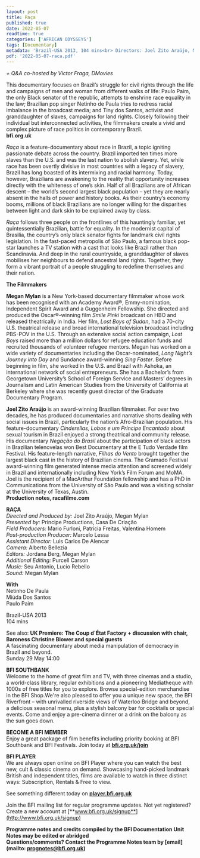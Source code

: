 ```yaml
---
layout: post
title: Raça
published: true
date: 2022-05-07
readtime: true
categories: ['AFRICAN ODYSSEYS']
tags: [Documentary]
metadata: 'Brazil-USA 2013, 104 mins<br> Directors: Joel Zito Araújo, Megan Mylan'
pdf: '2022-05-07-raca.pdf'
---
```


_+ Q&A co-hosted by Victor Fraga, DMovies_

This documentary focuses on Brazil’s struggle for civil rights through the life and campaigns of men and woman from different walks of life: Paulo Paim, the only Black senator of the republic, attempts to enshrine race equality in the law; Brazilian pop singer Netinho de Paula tries to redress racial imbalance in the broadcast media; and Tiny dos Santos, activist and granddaughter of slaves, campaigns for land rights. Closely following their individual but interconnected activities, the filmmakers create a vivid and complex picture of race politics in contemporary Brazil.<br>
**bfi.org.uk**<br>

_Raça_ is a feature-documentary about race in Brazil, a topic igniting passionate debate across the country. Brazil imported ten times more slaves than the U.S. and was the last nation to abolish slavery. Yet, while race has been overtly divisive in most countries with a legacy of slavery, Brazil has long boasted of its intermixing and racial harmony. Today, however, Brazilians are awakening to the reality that opportunity increases directly with the whiteness of one’s skin. Half of all Brazilians are of African descent – the world’s second largest black population – yet they are nearly absent in the halls of power and history books. As their country’s economy booms, millions of black Brazilians are no longer willing for the disparities between light and dark skin to be explained away by class.

_Raça_ follows three people on the frontlines of this hauntingly familiar, yet quintessentially Brazilian, battle for equality. In the modernist capital of Brasilia, the country’s only black senator fights for landmark civil rights legislation. In the fast-paced metropolis of São Paulo, a famous black pop-star launches a TV station with a cast that looks like Brazil rather than Scandinavia. And deep in the rural countryside, a granddaughter of slaves mobilises her neighbours to defend ancestral land rights. Together, they form a vibrant portrait of a people struggling to redefine themselves and their nation.

**The Filmmakers**

**Megan Mylan** is a New York-based documentary filmmaker whose work has been recognised with an Academy Award®, Emmy-nomination, Independent Spirit Award and a Guggenheim Fellowship. She directed and produced the Oscar®-winning film _Smile Pinki_ broadcast on HBO and released theatrically in India. Her film, _Lost Boys of Sudan_, had a 70-city U.S. theatrical release and broad international television broadcast including PBS-POV in the U.S. Through an extensive social action campaign, _Lost Boys_ raised more than a million dollars for refugee education funds and recruited thousands of volunteer refugee mentors. Megan has worked on a wide variety of documentaries including the Oscar-nominated, _Long Night’s Journey into Day_ and Sundance award-winning _Sing Faster_. Before beginning in film, she worked in the U.S. and Brazil with Ashoka, an international network of social entrepreneurs. She has a Bachelor’s from Georgetown University’s School of Foreign Service and Masters’ degrees in Journalism and Latin American Studies from the University of California at Berkeley where she was recently guest director of the Graduate Documentary Program.

**Joel Zito Araújo** is an award-winning Brazilian filmmaker. For over two decades, he has produced documentaries and narrative shorts dealing with social issues in Brazil, particularly the nation’s Afro-Brazilian population. His feature-documentary _Cinderellas, Lobos e um Príncipe Encantado_ about sexual tourism in Brazil enjoyed a strong theatrical and community release. His documentary _Negação do Brasil_ about the participation of black actors in Brazilian telenovelas won Best Documentary at the E Tudo Verdade film Festival. His feature-length narrative, _Filhas do Vento_ brought together the largest black cast in the history of Brazilian cinema. The Gramado Festival award-winning film generated intense media attention and screened widely in Brazil and internationally including New York’s Film Forum and MoMA. Joel is the recipient of a MacArthur Foundation fellowship and has a PhD in Communications from the University of São Paulo and was a visiting scholar at the University of Texas, Austin.<br>
**Production notes, racafilme.com**<br>

**RAÇA**<br>
_Directed and Produced by:_ Joel Zito Araújo, Megan Mylan<br>
_Presented by:_ Principe Productions, Casa De Criação<br>
_Field Producers:_ Mario Furloni,  Patrícia Freitas,  Valentina Homem<br>
_Post-production Producer:_ Marcelo Lessa<br>
_Assistant Director:_ Luis Carlos De Alencar<br>
_Camera:_ Alberto Bellezia<br>
_Editors:_ Jordana Berg, Megan Mylan<br>
_Additional Editing:_ Purcell Carson<br>
_Music:_ Seu Antonio, Lucio Rebello<br>
_Sound:_ Megan Mylan<br>

**With**<br>
Netinho De Paula<br>
Miúda Dos Santos<br>
Paulo Paim<br>

Brazil-USA 2013<br>
104 mins<br>


See also:
**UK Premiere: The Coup d´État Factory + discussion with chair, Baroness Christine Blower and special guests**<br>
A fascinating documentary about media manipulation of democracy in Brazil and beyond.<br>
Sunday 29 May 14:00<br>


**BFI SOUTHBANK**  
Welcome to the home of great film and TV, with three cinemas and a studio, a world-class library, regular exhibitions and a pioneering Mediatheque with 1000s of free titles for you to explore. Browse special-edition merchandise in the BFI Shop.We&#39;re also pleased to offer you a unique new space, the BFI Riverfront – with unrivalled riverside views of Waterloo Bridge and beyond, a delicious seasonal menu, plus a stylish balcony bar for cocktails or special events. Come and enjoy a pre-cinema dinner or a drink on the balcony as the sun goes down.  

**BECOME A BFI MEMBER**  
Enjoy a great package of film benefits including priority booking at BFI Southbank and BFI Festivals. Join today at [**bfi.org.uk/join**](http://www.bfi.org.uk/join)  

**BFI PLAYER**  
 We are always open online on BFI Player where you can watch the best new, cult &amp; classic cinema on demand. Showcasing hand-picked landmark British and independent titles, films are available to watch in three distinct ways: Subscription, Rentals &amp; Free to view.  

See something different today on [**player.bfi.org.uk**](https://player.bfi.org.uk)  

Join the BFI mailing list for regular programme updates. Not yet registered? Create a new account at [**www.bfi.org.uk/signup**](http://www.bfi.org.uk/signup)

**Programme notes and credits compiled by the BFI Documentation Unit  
Notes may be edited or abridged  
Questions/comments? Contact the Programme Notes team by [email](mailto: prognotes@bfi.org.uk)**
